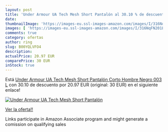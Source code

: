 ```yaml
---
layout: post
title: 'Under Armour UA Tech Mesh Short Pantalón al 30.10 % de descuento'
date: 
thumbnailImage: 'https://images-eu.ssl-images-amazon.com/images/I/316NqFN201L._SL200_.jpg'
images: [ 'https://images-eu.ssl-images-amazon.com/images/I/316NqFN201L._SL200_.jpg' ]
comments: true
category: ofertas
author: ring
slug: B00YQLVFO4
description:
actualPrice: 20.97 EUR
comparePrice: 30 EUR
inStock: true
---
```


Está [Under Armour UA Tech Mesh Short Pantalón Corto  Hombre  Negro  003   L](https://www.amazon.es/dp/B00YQLVFO4/?tag=tolees-21) con 30.10 de descuento por 20.97 EUR (original: 30 EUR) en el siguiente enlace!

[![Under Armour UA Tech Mesh Short Pantalón](https://images-eu.ssl-images-amazon.com/images/I/316NqFN201L._SL200_.jpg)](https://www.amazon.es/dp/B00YQLVFO4/?tag=tolees-21)

[Ver la oferta!!](https://www.amazon.es/dp/B00YQLVFO4/?tag=tolees-21)

Links participate in Amazon Associate program and might generate a comission on qualifying sales


